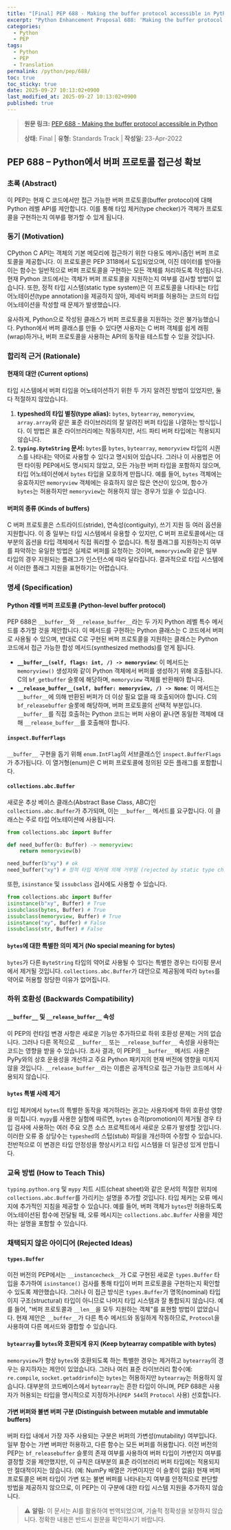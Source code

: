 ```yaml
---
title: "[Final] PEP 688 - Making the buffer protocol accessible in Python"
excerpt: "Python Enhancement Proposal 688: 'Making the buffer protocol accessible in Python'에 대한 한국어 번역입니다."
categories:
  - Python
  - PEP
tags:
  - Python
  - PEP
  - Translation
permalink: /python/pep/688/
toc: true
toc_sticky: true
date: 2025-09-27 10:13:02+0900
last_modified_at: 2025-09-27 10:13:02+0900
published: true
---
```

> **원문 링크:** [PEP 688 - Making the buffer protocol accessible in Python](https://peps.python.org/pep-0688/)
>
> **상태:** Final | **유형:** Standards Track | **작성일:** 23-Apr-2022



## PEP 688 – Python에서 버퍼 프로토콜 접근성 확보

### 초록 (Abstract)
이 PEP는 현재 C 코드에서만 접근 가능한 버퍼 프로토콜(buffer protocol)에 대해 Python 레벨 API를 제안합니다. 이를 통해 타입 체커(type checker)가 객체가 프로토콜을 구현하는지 여부를 평가할 수 있게 됩니다.

### 동기 (Motivation)
CPython C API는 객체의 기본 메모리에 접근하기 위한 다용도 메커니즘인 버퍼 프로토콜을 제공합니다. 이 프로토콜은 PEP 3118에서 도입되었으며, 이진 데이터를 받아들이는 함수는 일반적으로 버퍼 프로토콜을 구현하는 모든 객체를 처리하도록 작성됩니다. 현재 Python 코드에서는 객체가 버퍼 프로토콜을 지원하는지 여부를 검사할 방법이 없습니다. 또한, 정적 타입 시스템(static type system)은 이 프로토콜을 나타내는 타입 어노테이션(type annotation)을 제공하지 않아, 제네릭 버퍼를 허용하는 코드의 타입 어노테이션을 작성할 때 문제가 발생했습니다.

유사하게, Python으로 작성된 클래스가 버퍼 프로토콜을 지원하는 것은 불가능했습니다. Python에서 버퍼 클래스를 만들 수 있다면 사용자는 C 버퍼 객체를 쉽게 래핑(wrap)하거나, 버퍼 프로토콜을 사용하는 API의 동작을 테스트할 수 있을 것입니다.

### 합리적 근거 (Rationale)

#### 현재의 대안 (Current options)
타입 시스템에서 버퍼 타입을 어노테이션하기 위한 두 가지 알려진 방법이 있었지만, 둘 다 적절하지 않았습니다.
1.  **typeshed의 타입 별칭(type alias):** `bytes`, `bytearray`, `memoryview`, `array.array`와 같은 표준 라이브러리의 잘 알려진 버퍼 타입을 나열하는 방식입니다. 이 방법은 표준 라이브러리에는 작동하지만, 서드 파티 버퍼 타입에는 적용되지 않습니다.
2.  **`typing.ByteString` 문서:** `bytes`를 `bytes`, `bytearray`, `memoryview` 타입의 시퀀스를 나타내는 약어로 사용할 수 있다고 명시되어 있습니다. 그러나 이 사용법은 어떤 타이핑 PEP에서도 명시되지 않았고, 모든 가능한 버퍼 타입을 포함하지 않으며, 타입 어노테이션에서 `bytes` 타입을 모호하게 만듭니다. 예를 들어, `bytes` 객체에는 유효하지만 `memoryview` 객체에는 유효하지 않은 많은 연산이 있으며, 함수가 `bytes`는 허용하지만 `memoryview`는 허용하지 않는 경우가 있을 수 있습니다.

#### 버퍼의 종류 (Kinds of buffers)
C 버퍼 프로토콜은 스트라이드(stride), 연속성(contiguity), 쓰기 지원 등 여러 옵션을 지원합니다. 이 중 일부는 타입 시스템에서 유용할 수 있지만, C 버퍼 프로토콜에서는 대부분의 옵션을 타입 객체에서 직접 쿼리할 수 없습니다. 특정 플래그를 지원하는지 여부를 파악하는 유일한 방법은 실제로 버퍼를 요청하는 것이며, `memoryview`와 같은 일부 타입의 경우 지원되는 플래그가 인스턴스에 따라 달라집니다. 결과적으로 타입 시스템에서 이러한 플래그 지원을 표현하기는 어렵습니다.

### 명세 (Specification)

#### Python 레벨 버퍼 프로토콜 (Python-level buffer protocol)
PEP 688은 `__buffer__`와 `__release_buffer__`라는 두 가지 Python 레벨 특수 메서드를 추가할 것을 제안합니다. 이 메서드를 구현하는 Python 클래스는 C 코드에서 버퍼로 사용될 수 있으며, 반대로 C로 구현된 버퍼 프로토콜을 지원하는 클래스는 Python 코드에서 접근 가능한 합성 메서드(synthesized methods)를 얻게 됩니다.

-   **`__buffer__(self, flags: int, /) -> memoryview`**: 이 메서드는 `memoryview()` 생성자와 같이 Python 객체에서 버퍼를 생성하기 위해 호출됩니다. C의 `bf_getbuffer` 슬롯에 해당하며, `memoryview` 객체를 반환해야 합니다.
-   **`__release_buffer__(self, buffer: memoryview, /) -> None`**: 이 메서드는 `__buffer__`에 의해 반환된 버퍼가 더 이상 필요 없을 때 호출되어야 합니다. C의 `bf_releasebuffer` 슬롯에 해당하며, 버퍼 프로토콜의 선택적 부분입니다. `__buffer__`를 직접 호출하는 Python 코드는 버퍼 사용이 끝나면 동일한 객체에 대해 `__release_buffer__`를 호출해야 합니다.

#### `inspect.BufferFlags`
`__buffer__` 구현을 돕기 위해 `enum.IntFlag`의 서브클래스인 `inspect.BufferFlags`가 추가됩니다. 이 열거형(enum)은 C 버퍼 프로토콜에 정의된 모든 플래그를 포함합니다.

#### `collections.abc.Buffer`
새로운 추상 베이스 클래스(Abstract Base Class, ABC)인 `collections.abc.Buffer`가 추가되며, 이는 `__buffer__` 메서드를 요구합니다. 이 클래스는 주로 타입 어노테이션에 사용됩니다.

```python
from collections.abc import Buffer

def need_buffer(b: Buffer) -> memoryview:
    return memoryview(b)

need_buffer(b"xy") # ok
need_buffer("xy") # 정적 타입 체커에 의해 거부됨 (rejected by static type checkers)
```
또한, `isinstance` 및 `issubclass` 검사에도 사용할 수 있습니다.

```python
from collections.abc import Buffer
isinstance(b"xy", Buffer) # True
issubclass(bytes, Buffer) # True
issubclass(memoryview, Buffer) # True
isinstance("xy", Buffer) # False
issubclass(str, Buffer) # False
```

#### `bytes`에 대한 특별한 의미 제거 (No special meaning for bytes)
`bytes`가 다른 `ByteString` 타입의 약어로 사용될 수 있다는 특별한 경우는 타이핑 문서에서 제거될 것입니다. `collections.abc.Buffer`가 대안으로 제공됨에 따라 `bytes`를 약어로 허용할 정당한 이유가 없어집니다.

### 하위 호환성 (Backwards Compatibility)

#### `__buffer__` 및 `__release_buffer__` 속성
이 PEP의 런타임 변경 사항은 새로운 기능만 추가하므로 하위 호환성 문제는 거의 없습니다. 그러나 다른 목적으로 `__buffer__` 또는 `__release_buffer__` 속성을 사용하는 코드는 영향을 받을 수 있습니다. 조사 결과, 이 PEP의 `__buffer__` 메서드 사용은 PyPy와의 상호 운용성을 개선하고 주요 Python 패키지의 현재 버전에 영향을 미치지 않을 것입니다. `__release_buffer__`라는 이름은 공개적으로 접근 가능한 코드에서 사용되지 않습니다.

#### `bytes` 특별 사례 제거
타입 체커에서 `bytes`의 특별한 동작을 제거하라는 권고는 사용자에게 하위 호환성 영향을 미칩니다. `mypy`를 사용한 실험에 따르면, `bytes` 승격(promotion)이 제거될 경우 타입 검사에 사용하는 여러 주요 오픈 소스 프로젝트에서 새로운 오류가 발생할 것입니다. 이러한 오류 중 상당수는 `typeshed`의 스텁(stub) 파일을 개선하여 수정할 수 있습니다. 전반적으로 이 변경은 타입 안정성을 향상시키고 타입 시스템을 더 일관성 있게 만듭니다.

### 교육 방법 (How to Teach This)
`typing.python.org` 및 `mypy` 치트 시트(cheat sheet)와 같은 문서의 적절한 위치에 `collections.abc.Buffer`를 가리키는 설명을 추가할 것입니다. 타입 체커는 오류 메시지에 추가적인 지침을 제공할 수 있습니다. 예를 들어, 버퍼 객체가 `bytes`만 허용하도록 어노테이션된 함수에 전달될 때, 오류 메시지는 `collections.abc.Buffer` 사용을 제안하는 설명을 포함할 수 있습니다.

### 채택되지 않은 아이디어 (Rejected Ideas)

#### `types.Buffer`
이전 버전의 PEP에서는 `__instancecheck__`가 C로 구현된 새로운 `types.Buffer` 타입을 추가하여 `isinstance()` 검사를 통해 타입이 버퍼 프로토콜을 구현하는지 확인할 수 있도록 제안했습니다. 그러나 이 접근 방식은 `types.Buffer`가 명목(nominal) 타입이지 구조(structural) 타입이 아니므로 나머지 타입 시스템과 잘 통합되지 않습니다. 예를 들어, "버퍼 프로토콜과 `__len__`을 모두 지원하는 객체"를 표현할 방법이 없었습니다. 현재 제안은 `__buffer__`가 다른 특수 메서드와 동일하게 작동하므로, `Protocol`을 사용하여 다른 메서드와 결합할 수 있습니다.

#### `bytearray`를 `bytes`와 호환되게 유지 (Keep bytearray compatible with bytes)
`memoryview`가 항상 `bytes`와 호환되도록 하는 특별한 경우는 제거하고 `bytearray`의 경우는 유지하자는 제안이 있었습니다. 그러나 여러 표준 라이브러리 함수(예: `re.compile`, `socket.getaddrinfo`)는 `bytes`는 허용하지만 `bytearray`는 허용하지 않습니다. 대부분의 코드베이스에서 `bytearray`는 흔한 타입이 아니며, PEP 688은 사용자가 허용되는 타입을 명시적으로 지정하거나(`PEP 544`의 `Protocol` 사용) 선호합니다.

#### 가변 버퍼와 불변 버퍼 구분 (Distinguish between mutable and immutable buffers)
버퍼 타입 내에서 가장 자주 사용되는 구분은 버퍼의 가변성(mutability) 여부입니다. 일부 함수는 가변 버퍼만 허용하고, 다른 함수는 모든 버퍼를 허용합니다. 이전 버전의 PEP는 `bf_releasebuffer` 슬롯의 존재 여부를 사용하여 버퍼 타입이 가변인지 여부를 결정할 것을 제안했지만, 이 규칙은 대부분의 표준 라이브러리 버퍼 타입에는 적용되지만 절대적이지는 않습니다. (예: NumPy 배열은 가변이지만 이 슬롯이 없음) 현재 버퍼 프로토콜은 버퍼 타입이 가변 또는 불변 버퍼를 나타내는지 여부를 안정적으로 판단할 방법을 제공하지 않으므로, 이 PEP는 이 구분에 대한 타입 시스템 지원을 추가하지 않습니다.


> ⚠️ **알림:** 이 문서는 AI를 활용하여 번역되었으며, 기술적 정확성을 보장하지 않습니다. 정확한 내용은 반드시 원문을 확인하시기 바랍니다.